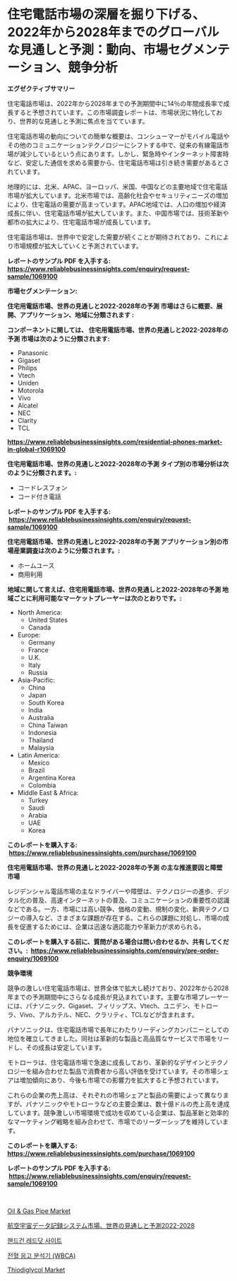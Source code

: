 <p><h1>住宅電話市場の深層を掘り下げる、2022年から2028年までのグローバルな見通しと予測：動向、市場セグメンテーション、競争分析</h1></p><p><strong>エグゼクティブサマリー</strong></p>
<p><p>住宅電話市場は、2022年から2028年までの予測期間中に14％の年間成長率で成長すると予想されています。この市場調査レポートは、市場状況に特化しており、世界的な見通しと予測に焦点を当てています。</p><p>住宅電話市場の動向についての簡単な概要は、コンシューマーがモバイル電話やその他のコミュニケーションテクノロジーにシフトする中で、従来の有線電話市場が減少しているという点にあります。しかし、緊急時やインターネット障害時など、安定した通信を求める需要から、住宅電話市場は引き続き需要があるとされています。</p><p>地理的には、北米、APAC、ヨーロッパ、米国、中国などの主要地域で住宅電話市場が拡大しています。北米市場では、高齢化社会やセキュリティニーズの増加により、住宅電話の需要が高まっています。APAC地域では、人口の増加や経済成長に伴い、住宅電話市場が拡大しています。また、中国市場では、技術革新や都市の拡大により、住宅電話市場が成長しています。</p><p>住宅電話市場は、世界中で安定した需要が続くことが期待されており、これにより市場規模が拡大していくと予測されています。</p></p>
<p><strong>レポートのサンプル PDF を入手する: <a href="https://www.reliablebusinessinsights.com/enquiry/request-sample/1069100">https://www.reliablebusinessinsights.com/enquiry/request-sample/1069100</a></strong></p>
<p><strong>市場セグメンテーション:</strong></p>
<p><strong> 住宅用電話市場、世界の見通しと2022-2028年の予測 市場はさらに概要、展開、アプリケーション、地域に分類されます :</strong></p>
<p><strong>コンポーネントに関しては、 住宅用電話市場、世界の見通しと2022-2028年の予測 市場は次のように分類されます: &nbsp;</strong></p>
<p><ul><li>Panasonic</li><li>Gigaset</li><li>Philips</li><li>Vtech</li><li>Uniden</li><li>Motorola</li><li>Vivo</li><li>Alcatel</li><li>NEC</li><li>Clarity</li><li>TCL</li></ul></p>
<p><strong><a href="https://www.reliablebusinessinsights.com/residential-phones-market-in-global-r1069100">https://www.reliablebusinessinsights.com/residential-phones-market-in-global-r1069100</a></strong></p>
<p><strong> 住宅用電話市場、世界の見通しと2022-2028年の予測 タイプ別の市場分析は次のように分類されます。:</strong></p>
<p><ul><li>コードレスフォン</li><li>コード付き電話</li></ul></p>
<p><strong>レポートのサンプル PDF を入手する: &nbsp;<a href="https://www.reliablebusinessinsights.com/enquiry/request-sample/1069100">https://www.reliablebusinessinsights.com/enquiry/request-sample/1069100</a></strong></p>
<p><strong> 住宅用電話市場、世界の見通しと2022-2028年の予測 アプリケーション別の市場産業調査は次のように分類されます。:</strong></p>
<p><ul><li>ホームユース</li><li>商用利用</li></ul></p>
<p><strong>地域に関して言えば、住宅用電話市場、世界の見通しと2022-2028年の予測 地域ごとに利用可能なマーケットプレーヤーは次のとおりです。:</strong></p>
<p><ul>
    <li>
        North America:
        <ul>
            <li>United States</li>
            <li>Canada</li>
        </ul>
    </li>
    <li>
        Europe:
        <ul>
            <li>Germany</li>
            <li>France</li>
            <li>U.K.</li>
            <li>Italy</li>
            <li>Russia</li>
        </ul>
    </li>
    <li>
        Asia-Pacific:
        <ul>
            <li>China</li>
            <li>Japan</li>
            <li>South Korea</li>
            <li>India</li>
            <li>Australia</li>
            <li>China Taiwan</li>
            <li>Indonesia</li>
            <li>Thailand</li>
            <li>Malaysia</li>
        </ul>
    </li>
    <li>
        Latin America:
        <ul>
            <li>Mexico</li>
            <li>Brazil</li>
            <li>Argentina Korea</li>
            <li>Colombia</li>
        </ul>
    </li>
    <li>
        Middle East & Africa:
        <ul>
            <li>Turkey</li>
            <li>Saudi</li>
            <li>Arabia</li>
            <li>UAE</li>
            <li>Korea</li>
        </ul>
    </li>
    </ul></p>
<p><strong>このレポートを購入する: &nbsp;<a href="https://www.reliablebusinessinsights.com/purchase/1069100">https://www.reliablebusinessinsights.com/purchase/1069100</a></strong></p>
<p><strong>住宅用電話市場、世界の見通しと2022-2028年の予測 の主な推進要因と障壁 市場</strong></p>
<p><p>レジデンシャル電話市場の主なドライバーや障壁は、テクノロジーの進歩、デジタル化の普及、高速インターネットの普及、コミュニケーションの重要性の認識などである。一方、市場には高い競争、価格の変動、規制の変化、新興テクノロジーの導入など、さまざまな課題が存在する。これらの課題に対処し、市場の成長を促進するためには、企業は迅速な適応能力や革新力が求められる。</p></p>
<p><strong>このレポートを購入する前に、質問がある場合は問い合わせるか、共有してください。:&nbsp; <a href="https://www.reliablebusinessinsights.com/enquiry/pre-order-enquiry/1069100">https://www.reliablebusinessinsights.com/enquiry/pre-order-enquiry/1069100</a></strong></p>
<p><strong>競争環境</strong></p>
<p><p>競争の激しい住宅電話市場は、世界全体で拡大し続けており、2022年から2028年までの予測期間中にさらなる成長が見込まれています。主要な市場プレーヤーには、パナソニック、Gigaset、フィリップス、Vtech、ユニデン、モトローラ、Vivo、アルカテル、NEC、クラリティ、TCLなどが含まれます。</p><p>パナソニックは、住宅電話市場で長年にわたりリーディングカンパニーとしての地位を確立してきました。同社は革新的な製品と高品質なサービスで市場をリードし、その成長は安定しています。</p><p>モトローラは、住宅電話市場で急速に成長しており、革新的なデザインとテクノロジーを組み合わせた製品で消費者から高い評価を受けています。その市場シェアは増加傾向にあり、今後も市場での影響力を拡大すると予想されています。</p><p>これらの企業の売上高は、それぞれの市場シェアと製品の需要によって異なりますが、パナソニックやモトローラなどの主要企業は、数十億ドルの売上高を達成しています。競争激しい市場環境で成功を収めている企業は、製品革新と効率的なマーケティング戦略を組み合わせて、市場でのリーダーシップを維持しています。</p></p>
<p><strong>このレポートを購入する: &nbsp; <a href="https://www.reliablebusinessinsights.com/purchase/1069100">https://www.reliablebusinessinsights.com/purchase/1069100</a></strong></p>
<p><strong>レポートのサンプル PDF を入手する: &nbsp;<a href="https://www.reliablebusinessinsights.com/enquiry/request-sample/1069100">https://www.reliablebusinessinsights.com/enquiry/request-sample/1069100</a></strong><strong></strong></p>
<p>&nbsp;</p>
<p><p><a href="https://issuu.com/reportprime-2/docs/oil-gas-pipe-market-size-2030.pptx">Oil & Gas Pipe Market</a></p><p><a href="https://github.com/zjkmgcs938405/Market-Research-Report-List-2/blob/main/2721218130596.md">航空宇宙データ記録システム市場、世界の見通しと予測2022-2028</a></p><p><a href="https://github.com/Gregost89076vddcv/Market-Research-Report-List-1/blob/main/8948975118940.md">핸드건 레드닷 사이트</a></p><p><a href="https://github.com/dollarearner151/Market-Research-Report-List-1/blob/main/7334449118941.md">전혈 응고 분석기 (WBCA)</a></p><p><a href="https://github.com/lukmanduiky01/Market-Research-Report-List-1/blob/main/thiodiglycol-market.md">Thiodiglycol Market</a></p></p>